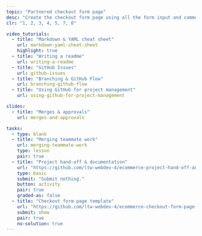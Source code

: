 ```yaml
---
topic: "Partnered checkout form page"
desc: "Create the checkout form page using all the form input and common page patterns."
clr: "1, 2, 3, 4, 5, 7, 8"

video_tutorials:
  - title: "Markdown & YAML cheat sheet"
    url: markdown-yaml-cheat-sheet
    highlight: true
  - title: "Writing a readme"
    url: writing-a-readme
  - title: "GitHub Issues"
    url: github-issues
  - title: "Branching & GitHub Flow"
    url: branching-github-flow
  - title: "Using GitHub for project management"
    url: using-github-for-project-management

slides:
  - title: "Merges & approvals"
    url: merges-and-approvals

tasks:
  - type: blank
  - title: "Merging teammate work"
    url: merging-teammate-work
    type: lesson
    pair: true
  - title: "Project hand-off & documentation"
    url: "https://github.com/ltw-webdev-4/ecommerce-project-hand-off-and-documentation"
    type: basic
    submit: "Submit nothing."
    button: activity
    pair: true
    graded-as: false
  - title: "Checkout form page template"
    url: "https://github.com/ltw-webdev-4/ecommerce-checkout-form-page-template"
    submit: show
    pair: true
    no-solution: true
---
```

